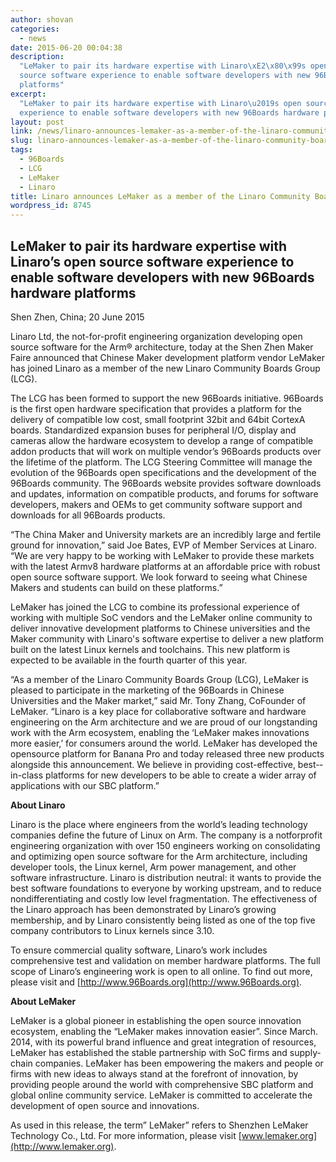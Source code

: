 ```yaml
---
author: shovan
categories:
  - news
date: 2015-06-20 00:04:38
description:
  "LeMaker to pair its hardware expertise with Linaro\xE2\x80\x99s open
  source software experience to enable software developers with new 96Boards hardware
  platforms"
excerpt:
  "LeMaker to pair its hardware expertise with Linaro\u2019s open source software
  experience to enable software developers with new 96Boards hardware platforms"
layout: post
link: /news/linaro-announces-lemaker-as-a-member-of-the-linaro-community-boards-group/
slug: linaro-announces-lemaker-as-a-member-of-the-linaro-community-boards-group
tags:
  - 96Boards
  - LCG
  - LeMaker
  - Linaro
title: Linaro announces LeMaker as a member of the Linaro Community Boards Group
wordpress_id: 8745
---
```


## LeMaker to pair its hardware expertise with Linaro’s open source software experience to enable software developers with new 96Boards hardware platforms

Shen Zhen, China; 20 June 2015

Linaro Ltd, the not­-for-­profit engineering organization developing open source software for the Arm® architecture, today at the Shen Zhen Maker Faire announced that Chinese Maker development platform vendor LeMaker has joined Linaro as a member of the new Linaro Community Boards Group (LCG).

The LCG has been formed to support the new 96Boards initiative. 96Boards is the first open hardware specification that provides a platform for the delivery of compatible low ­cost, small footprint 32­bit and 64­bit Cortex­A boards. Standardized expansion buses for peripheral I/O, display and cameras allow the hardware ecosystem to develop a range of compatible add­on products that will work on multiple vendor’s 96Boards products over the lifetime of the platform. The LCG Steering Committee will manage the evolution of the 96Boards open specifications and the development of the 96Boards community. The 96Boards website provides software downloads and updates, information on compatible products, and forums for software developers, makers and OEMs to get community software support and downloads for all 96Boards products.

“The China Maker and University markets are an incredibly large and fertile ground for innovation,” said Joe Bates, EVP of Member Services at Linaro. “We are very happy to be working with LeMaker to provide these markets with the latest Armv8 hardware platforms at an affordable price with robust open source software support. We look forward to seeing what Chinese Makers and students can build on these platforms.”

LeMaker has joined the LCG to combine its professional experience of working with multiple SoC vendors and the LeMaker online community to deliver innovative development platforms to Chinese universities and the Maker community with Linaro's software expertise to deliver a new platform built on the latest Linux kernels and toolchains. This new platform is expected to be available in the fourth quarter of this year.

“As a member of the Linaro Community Boards Group (LCG), LeMaker is pleased to participate in the marketing of the 96Boards in Chinese Universities and the Maker market,” said Mr. Tony Zhang, Co­Founder of LeMaker. “Linaro is a key place for collaborative software and hardware engineering on the Arm architecture and we are proud of our long­standing work with the Arm ecosystem, enabling the ‘LeMaker makes innovations more easier,’ for consumers around the world. LeMaker has developed the open­source platform for Banana Pro and today released three new products alongside this announcement. We believe in providing cost-­effective, best-­in-­class platforms for new developers to be able to create a wider array of applications with our SBC platform.”

**About Linaro**

Linaro is the place where engineers from the world’s leading technology companies define the future of Linux on Arm. The company is a not­for­profit engineering organization with over 150 engineers working on consolidating and optimizing open source software for the Arm architecture, including developer tools, the Linux kernel, Arm power management, and other software infrastructure. Linaro is distribution neutral: it wants to provide the best software foundations to everyone by working upstream, and to reduce non­differentiating and costly low level fragmentation. The effectiveness of the Linaro approach has been demonstrated by Linaro’s growing membership, and by Linaro consistently being listed as one of the top five company contributors to Linux kernels since 3.10.

To ensure commercial quality software, Linaro’s work includes comprehensive test and validation on member hardware platforms. The full scope of Linaro’s engineering work is open to all online. To find out more, please visit []() and [http://www.96Boards.org](http://www.96Boards.org).

**About LeMaker**

LeMaker is a global pioneer in establishing the open source innovation ecosystem, enabling the “LeMaker makes innovation easier”. Since March. 2014, with its powerful brand influence and great integration of resources, LeMaker has established the stable partnership with SoC firms and supply­chain companies. LeMaker has been empowering the makers and people or firms with new ideas to always stand at the forefront of innovation, by providing people around the world with comprehensive SBC platform and global on­line community service. LeMaker is committed to accelerate the development of open source and innovations.

As used in this release, the term” LeMaker” refers to Shenzhen LeMaker Technology Co., Ltd. For more information, please visit [www.lemaker.org](http://www.lemaker.org).
